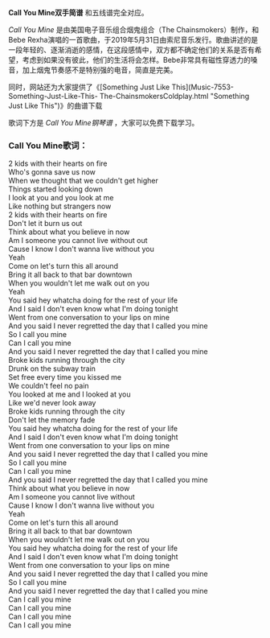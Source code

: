 

**Call You Mine双手简谱** 和五线谱完全对应。

_Call You Mine_ 是由美国电子音乐组合烟鬼组合（The Chainsmokers）制作，和Bebe
Rexha演唱的一首歌曲，于2019年5月31日由索尼音乐发行。歌曲讲述的是一段年轻的、逐渐消逝的感情，在这段感情中，双方都不确定他们的关系是否有希望，考虑到如果没有彼此，他们的生活将会怎样。Bebe非常具有磁性穿透力的嗓音，加上烟鬼节奏感不是特别强的电音，简直是完美。

同时，网站还为大家提供了《[Something Just Like This](Music-7553-Something-Just-Like-This-
The-ChainsmokersColdplay.html "Something Just Like This")》的曲谱下载

歌词下方是 _Call You Mine钢琴谱_ ，大家可以免费下载学习。

### Call You Mine歌词：

2 kids with their hearts on fire  
Who's gonna save us now  
When we thought that we couldn't get higher  
Things started looking down  
I look at you and you look at me  
Like nothing but strangers now  
2 kids with their hearts on fire  
Don't let it burn us out  
Think about what you believe in now  
Am I someone you cannot live without out  
Cause I know I don't wanna live without you  
Yeah  
Come on let's turn this all around  
Bring it all back to that bar downtown  
When you wouldn't let me walk out on you  
Yeah  
You said hey whatcha doing for the rest of your life  
And I said I don't even know what I'm doing tonight  
Went from one conversation to your lips on mine  
And you said I never regretted the day that I called you mine  
So I call you mine  
Can I call you mine  
And you said I never regretted the day that I called you mine  
Broke kids running through the city  
Drunk on the subway train  
Set free every time you kissed me  
We couldn't feel no pain  
You looked at me and I looked at you  
Like we'd never look away  
Broke kids running through the city  
Don't let the memory fade  
You said hey whatcha doing for the rest of your life  
And I said I don't even know what I'm doing tonight  
Went from one conversation to your lips on mine  
And you said I never regretted the day that I called you mine  
So I call you mine  
Can I call you mine  
And you said I never regretted the day that I called you mine  
Think about what you believe in now  
Am I someone you cannot live without  
Cause I know I don't wanna live without you  
Yeah  
Come on let's turn this all around  
Bring it all back to that bar downtown  
When you wouldn't let me walk out on you  
You said hey whatcha doing for the rest of your life  
And I said I don't even know what I'm doing tonight  
Went from one conversation to your lips on mine  
And you said I never regretted the day that I called you mine  
So I call you mine  
And you said I never regretted the day that I called you mine  
Can I call you mine  
Can I call you mine  
Can I call you mine  
Can I call you mine

